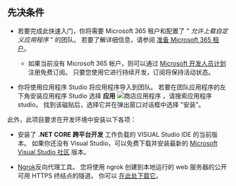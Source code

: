 ## <a name="prerequisites"></a>先决条件

- 若要完成此快速入门，你将需要 Microsoft 365 租户和配置了 " *允许上载自定义应用程序* " 的团队。 若要了解详细信息，请参阅 [准备 Microsoft 365 租户](~/concepts/build-and-test/prepare-your-o365-tenant.md)。
  - 如果当前没有 Microsoft 365 帐户，则可以通过 [Microsoft 开发人员计划](https://developer.microsoft.com/en-us/microsoft-365/dev-program)注册免费订阅。 只要您使用它进行持续开发，订阅将保持活动状态。

- 你将使用应用程序 Studio 将应用程序导入到团队。 若要在团队应用程序的左下角安装应用程序 Studio 选择 **应用** ![ 商店应用程序 ](~/assets/images/tab-images/storeApp.png) ，请搜索应用程序 studio。 找到该磁贴后，选择它并在弹出窗口对话框中选择 "安装"。

此外，此项目要求在开发环境中安装以下各项：

- 安装了 **.NET CORE 跨平台开发** 工作负载的 VISUAL Studio IDE 的当前版本。 如果你还没有 Visual Studio，可以免费下载并安装最新的 [Microsoft Visual Studio 社区](https://visualstudio.microsoft.com/downloads) 版本。

- [Ngrok](https://ngrok.com)反向代理工具。 您将使用 ngrok 创建到本地运行的 web 服务器的公开可用 HTTPS 终结点的隧道。 你可以 [在此处下载它](https://ngrok.com/download)。
